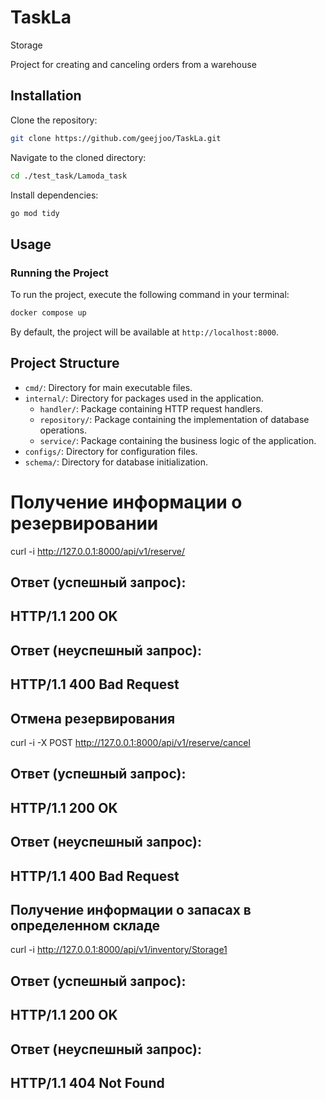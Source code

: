 # TaskLa
Storage

Project for creating and canceling orders from a warehouse

## Installation

Clone the repository:

```bash
git clone https://github.com/geejjoo/TaskLa.git
```

Navigate to the cloned directory:
```bash
cd ./test_task/Lamoda_task
```

Install dependencies:
```bash
go mod tidy
```

## Usage
### Running the Project
To run the project, execute the following command in your terminal:
```bash
docker compose up
```
By default, the project will be available at `http://localhost:8000`.


## Project Structure
- `cmd/`: Directory for main executable files.
- `internal/`: Directory for packages used in the application.
  - `handler/`: Package containing HTTP request handlers.
  - `repository/`: Package containing the implementation of database operations.
  - `service/`: Package containing the business logic of the application.
- `configs/`: Directory for configuration files.
- `schema/`: Directory for database initialization.

# Получение информации о резервировании
curl -i http://127.0.0.1:8000/api/v1/reserve/

## Ответ (успешный запрос):
## HTTP/1.1 200 OK

## Ответ (неуспешный запрос):
## HTTP/1.1 400 Bad Request

## Отмена резервирования
curl -i -X POST http://127.0.0.1:8000/api/v1/reserve/cancel

## Ответ (успешный запрос):
## HTTP/1.1 200 OK

## Ответ (неуспешный запрос):
## HTTP/1.1 400 Bad Request

## Получение информации о запасах в определенном складе
curl -i http://127.0.0.1:8000/api/v1/inventory/Storage1

## Ответ (успешный запрос):
## HTTP/1.1 200 OK

## Ответ (неуспешный запрос):
## HTTP/1.1 404 Not Found


